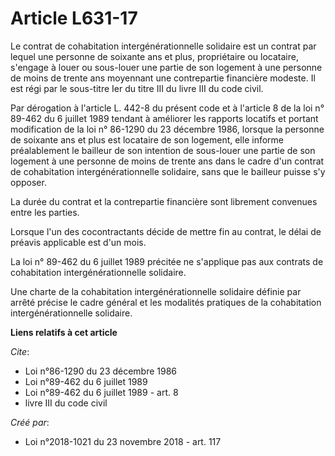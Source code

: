 # Article L631-17

Le contrat de cohabitation intergénérationnelle solidaire est un contrat par lequel une personne de soixante ans et plus,
propriétaire ou locataire, s'engage à louer ou sous-louer une partie de son logement à une personne de moins de trente ans
moyennant une contrepartie financière modeste. Il est régi par le sous-titre Ier du titre III du livre III du code civil.

Par dérogation à l'article L. 442-8 du présent code et à l'article 8 de la loi n° 89-462 du 6 juillet 1989 tendant à
améliorer les rapports locatifs et portant modification de la loi n° 86-1290 du 23 décembre 1986, lorsque la personne de
soixante ans et plus est locataire de son logement, elle informe préalablement le bailleur de son intention de sous-louer une
partie de son logement à une personne de moins de trente ans dans le cadre d'un contrat de cohabitation intergénérationnelle
solidaire, sans que le bailleur puisse s'y opposer.

La durée du contrat et la contrepartie financière sont librement convenues entre les parties.

Lorsque l'un des cocontractants décide de mettre fin au contrat, le délai de préavis applicable est d'un mois.

La loi n° 89-462 du 6 juillet 1989 précitée ne s'applique pas aux contrats de cohabitation intergénérationnelle solidaire.

Une charte de la cohabitation intergénérationnelle solidaire définie par arrêté précise le cadre général et les modalités
pratiques de la cohabitation intergénérationnelle solidaire.

**Liens relatifs à cet article**

_Cite_:

  - Loi n°86-1290 du 23 décembre 1986
  - Loi n°89-462 du 6 juillet 1989
  - Loi n°89-462 du 6 juillet 1989 - art. 8
  - livre III du code civil

_Créé par_:

  - Loi n°2018-1021 du 23 novembre 2018 - art. 117
